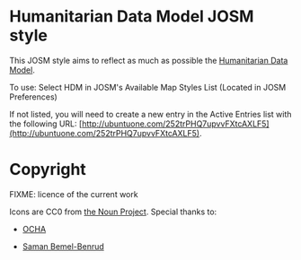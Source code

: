 # Humanitarian Data Model JOSM style

This JOSM style aims to reflect as much as possible the [Humanitarian Data Model](http://wiki.openstreetmap.org/wiki/Humanitarian_OSM_Tags).


To use: Select HDM in JOSM's Available Map Styles List (Located in JOSM Preferences)

If not listed, you will need to create a new entry in the Active Entries list with the following URL:
[http://ubuntuone.com/252trPHQ7upvvFXtcAXLF5](http://ubuntuone.com/252trPHQ7upvvFXtcAXLF5).



# Copyright

FIXME: licence of the current work

Icons are CC0 from [the Noun Project](http://thenounproject.com).
Special thanks to:

- [OCHA](http://thenounproject.com/ochaavmu/)

- [Saman Bemel-Benrud](http://thenounproject.com/samanbb/)
